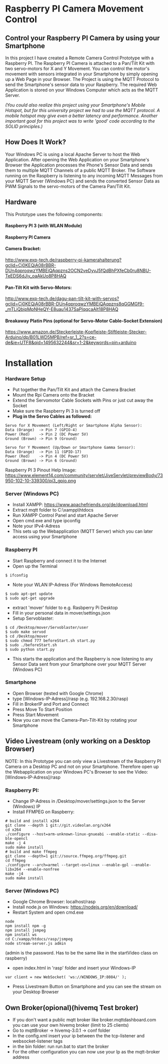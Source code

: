 # Raspberry PI Camera Movement Control
## Control your Raspberry PI Camera by using your Smartphone
In this project I have created a Remote Camera Control Prototype with a Raspberry PI. The Raspberry PI Camera is attached to a Pan/Tilt Kit with two servo-motors for X and Y Movement. You can control the motor's movement with sensors integrated in your Smartphone by simply opening up a Web Page in your Browser. The Project is using the MQTT Protocol to send the Smartphone's sensor data to your Raspberry. The required Web Application is stored on your Windows Computer which acts as the MQTT Server.

*(You could also realize this project using your Smartphone's Mobile Hotspot, but for this university project we had to use the MQTT protocol. A mobile hotspot may give even a better latency and performance. Another important goal for this project was to write 'good' code according to the SOLID principles.)*

## How Does It Work?
Your Windows PC is using a local Apache Server to host the Web Application. After opening the Web Application on your Smartphone's Browser the Application processes the Phone's Sensor Data and sends them to multiple MQTT Channels of a public MQTT Broker. The Software running on the Raspberry is listening to any incoming MQTT Messages from your MQTT Server (Windows PC) and sends the converted Sensor Data as PWM Signals to the servo-motors of the Camera Pan/Tilt Kit.

## Hardware
This Prototype uses the following components:
#### Raspberry PI 3 (with WLAN Module)
#### Raspberry PI Camera
#### Camera Bracket:
http://www.exp-tech.de/raspberry-pi-kamerahalterung?gclid=Cj0KEQiA08rBBR-DUn4qproqwzYMBEiQAqpzns2OCN2veDyvJ5fQdBhPXfeCb0ru8NBU-TeEDS6dJiy_oaAkUo8P8HAQ
#### Pan-Tilt Kit with Servo-Motors:
http://www.exp-tech.de/dagu-pan-tilt-kit-with-servos?gclid=Cj0KEQiA08rBBR-DUn4qproqwzYMBEiQAqpzns8qGGMGf9-_mTLiQbipMpNHeQY-E8uau1437SaPlqqcaAlt18P8HAQ
#### Breakaway Platin Pins (optional for Servo-Motor Cable-Socket Extension)
https://www.amazon.de/Steckerleiste-Kopfleiste-Stiftleiste-Stecker-Arduino/dp/B01LWD5MPB/ref=sr_1_2?s=ce-de&ie=UTF8&qid=1495632244&sr=1-2&keywords=pin+arduino

# Installation
### Hardware Setup
- Put together the Pan/Tilt Kit and attach the Camera Bracket
- Mount the Rpi Camera onto the Bracket
- Extend the Servomotor Cable Sockets with Pins or just cut away the Socket
- Make sure the Raspberry Pi 3 is turned off
- **Plug in the Servo Cables as followed:**
```
Servo for X Movement (Left/Right or Smartphone Alpha Sensor):
Data (Orange)  -> Pin 7 (GPIO-4)
Power (Red)    -> Pin 2 (DC Power 5V)
Ground (Brown) -> Pin 9 (Ground)

Servo for Y Movement (Up/Down or Smartphone Gamma Sensor):
Data (Orange)  -> Pin 11 (GPIO-17)
Power (Red)    -> Pin 4 (DC Power 5V)
Ground (Brown) -> Pin 6 (Ground)
```
Raspberry PI 3 Pinout Help Image: 
https://www.element14.com/community/servlet/JiveServlet/previewBody/73950-102-10-339300/pi3_gpio.png
### Server (Windows PC)
- Install XAMPP: https://www.apachefriends.org/de/download.html
- Extract mqtt folder to C:\xampp\htdocs
- Run XAMPP Control Panel and start Apache Server
- Open cmd.exe and type ipconfig
- Note your IPv4-Adress
- This sets up the Webapplication (MQTT Server) which you can later access using your Smartphone
### Raspberry PI
- Start Raspberry and connect it to the Internet
- Open up the Terminal
```
$ ifconfig
```
- Note your WLAN IP-Adress (For Windows RemoteAccess)
```
$ sudo apt-get update
$ sudo apt-get upgrade
```
- extract 'mover' folder to e.g. Rasbperry Pi Desktop
- Fill in your personal data in mover/settings.json
- Setup Servoblaster:
```
$ cd /Desktop/mover/Servoblaster/user
$ sudo make servod
$ cd /Desktop/mover
$ sudo chmod 777 beforeStart.sh start.py
$ sudo ./beforeStart.sh
$ sudo python start.py
```
- This starts the application and the Raspberry is now listening to any Sensor Data sent from your Smartphone over your MQTT Server (Windows PC) 
### Smartphone
- Open Browser (tested with Google Chrome)
- type [Windows-IP-Adress]/rasp (e.g. 192.168.2.30/rasp)
- Fill in BrokerIP and Port and Connect
- Press Move To Start Position
- Press Start Movement
- Now you can move the Camera-Pan-Tilt-Kit by rotating your Smartphone



## Video Livestream (only working on a Desktop Browser)
NOTE: In this Prototype you can only view a Livestream of the Raspberry PI Camera on a Desktop PC and not on your Smartphone. 
Therefore open up the Webapplication on your Windows PC's Browser to see the Video: [Windows-IP-Adress]/rasp
### Raspberry PI:
- Change IP-Adress in /Desktop/mover/settings.json to the Server (Windows) IP
- Install FFMPEG on Raspberry:
```
# build and install x264
git clone --depth 1 git://git.videolan.org/x264
cd x264
./configure --host=arm-unknown-linux-gnueabi --enable-static --disa-ble-opencl
make -j 4
sudo make install
# build and make ffmpeg
git clone --depth=1 git://source.ffmpeg.org/ffmpeg.git
cd ffmpeg
./configure --arch=armel --target-os=linux --enable-gpl --enable-libx264 --enable-nonfree
make -j4
sudo make install
```
### Server (Windows PC)
- Google Chrome Browser: localhost/rasp
- Install node.js on Windows: https://nodejs.org/en/download/
- Restart System and open cmd.exe
```
node
npm install npm -g
npm install jsmpeg
npm install ws
cd C:/xampp/htdocs/rasp/jsmpeg
node stream-server.js admin
```
(admin is the password. Has to be the same like in the startVideo class on raspberry)

- open index.html in 'rasp' folder and insert your Windows-IP
```
var client = new WebSocket( 'ws://WINDOWS_IP:8084/' );
```
- Press Livestream Button on Smartphone and you can see the stream on your Desktop Browser

## Own Broker(opional)(hivemq Test broker)
- If you don't want a public mqtt broker like broker.mqttdashboard.com you can use your own hivemq broker (limit to 25 clients)
- Go to mqttBroker -> hivemq-3.0.1 -> conf folder
- In the config.xml insert your ip between the the tcp-listener and websocket-listener tags
- in the bin folder: run run.bat to start the broker
- For the other configuration you can now use your Ip as the mqtt-broker address
